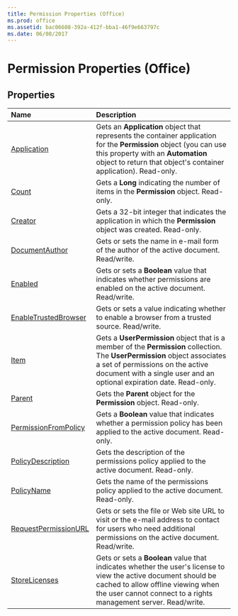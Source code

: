 ```yaml
---
title: Permission Properties (Office)
ms.prod: office
ms.assetid: bac06608-392a-412f-bba1-46f9e663797c
ms.date: 06/08/2017
---
```



# Permission Properties (Office)

## Properties



|**Name**|**Description**|
|:-----|:-----|
|[Application](permission-application-property-office.md)|Gets an **Application** object that represents the container application for the **Permission** object (you can use this property with an **Automation** object to return that object's container application). Read-only.|
|[Count](permission-count-property-office.md)|Gets a **Long** indicating the number of items in the **Permission** object. Read-only.|
|[Creator](permission-creator-property-office.md)|Gets a 32-bit integer that indicates the application in which the **Permission** object was created. Read-only.|
|[DocumentAuthor](permission-documentauthor-property-office.md)|Gets or sets the name in e-mail form of the author of the active document. Read/write.|
|[Enabled](permission-enabled-property-office.md)|Gets or sets a **Boolean** value that indicates whether permissions are enabled on the active document. Read/write.|
|[EnableTrustedBrowser](permission-enabletrustedbrowser-property-office.md)|Gets or sets a value indicating whether to enable a browser from a trusted source. Read/write.|
|[Item](permission-item-property-office.md)|Gets a **UserPermission** object that is a member of the **Permission** collection. The **UserPermission** object associates a set of permissions on the active document with a single user and an optional expiration date. Read-only.|
|[Parent](permission-parent-property-office.md)|Gets the **Parent** object for the **Permission** object. Read-only.|
|[PermissionFromPolicy](permission-permissionfrompolicy-property-office.md)|Gets a **Boolean** value that indicates whether a permission policy has been applied to the active document. Read-only.|
|[PolicyDescription](permission-policydescription-property-office.md)|Gets the description of the permissions policy applied to the active document. Read-only.|
|[PolicyName](permission-policyname-property-office.md)|Gets the name of the permissions policy applied to the active document. Read-only.|
|[RequestPermissionURL](permission-requestpermissionurl-property-office.md)|Gets or sets the file or Web site URL to visit or the e-mail address to contact for users who need additional permissions on the active document. Read/write.|
|[StoreLicenses](permission-storelicenses-property-office.md)|Gets or sets a **Boolean** value that indicates whether the user's license to view the active document should be cached to allow offline viewing when the user cannot connect to a rights management server. Read/write.|

